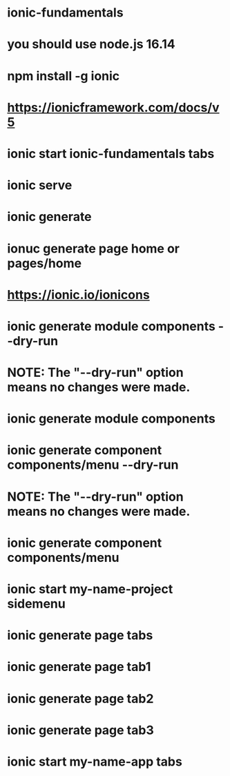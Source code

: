 # ionic-fundamentals
# you should use node.js 16.14
# npm install -g ionic
# https://ionicframework.com/docs/v5
# ionic start ionic-fundamentals tabs
# ionic serve

# ionic generate 
# ionuc generate page home or pages/home
# https://ionic.io/ionicons
# ionic generate module components --dry-run
# NOTE: The "--dry-run" option means no changes were made.
# ionic generate module components
# ionic generate component components/menu --dry-run
# NOTE: The "--dry-run" option means no changes were made.
# ionic generate component components/menu
# ionic start my-name-project sidemenu
# ionic generate page tabs
# ionic generate page tab1
# ionic generate page tab2
# ionic generate page tab3
# ionic start my-name-app tabs